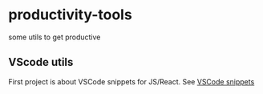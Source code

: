# productivity-tools
some utils to get productive

## VScode utils

First project is about VSCode snippets for JS/React. See [VSCode snippets](./vscode-utils/snippets/README.md)
